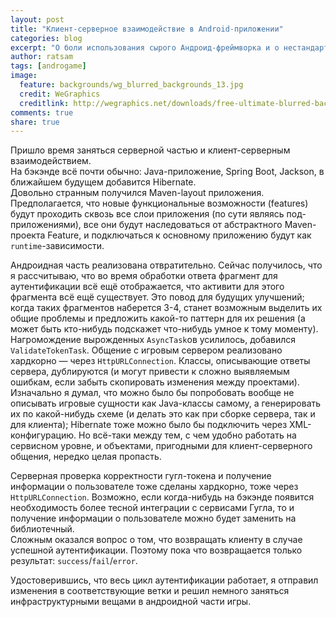 ```yaml
---
layout: post
title: "Клиент-серверное взаимодействие в Android-приложении"
categories: blog
excerpt: "О боли использования сырого Андроид-фреймворка и о нестандартном Maven-layout"
author: ratsam
tags: [androgame]
image:
  feature: backgrounds/wg_blurred_backgrounds_13.jpg
  credit: WeGraphics
  creditlink: http://wegraphics.net/downloads/free-ultimate-blurred-background-pack/
comments: true
share: true
---
```


Пришло время заняться серверной частью и клиент-серверным взаимодействием.  
На бэкэнде всё почти обычно: Java-приложение, Spring Boot, Jackson, в ближайшем будущем добавится Hibernate.  
Довольно странным получился Maven-layout приложения. Предполагается, что новые функциональные возможности (features) будут проходить сквозь все слои приложения (по сути являясь под-приложениями), все они будут наследоваться от абстрактного Maven-проекта Feature, и подключаться к основному приложению будут как `runtime`-зависимости.  
  
Андроидная часть реализована отвратительно. Сейчас получилось, что я рассчитываю, что во время обработки ответа фрагмент для аутентификации всё ещё отображается, что активити для этого фрагмента всё ещё существует. Это повод для будущих улучшений; когда таких фрагментов наберется 3-4, станет возможным выделить их общие проблемы и предложить какой-то паттерн для их решения (а может быть кто-нибудь подскажет что-нибудь умное к тому моменту). Нагромождение вырожденных `AsyncTask`ов усилилось, добавился `ValidateTokenTask`. Общение с игровым сервером реализовано хардкорно — через `HttpURLConnection`. Классы, описывающие ответы сервера, дублируются (и могут привести к сложно выявляемым ошибкам, если забыть скопировать изменения между проектами).  
Изначально я думал, что можно было бы попробовать вообще не описывать игровые сущности как Java-классы самому, а генерировать их по какой-нибудь схеме (и делать это как при сборке сервера, так и для клиента); Hibernate тоже можно было бы подключить через XML-конфигурацию. Но всё-таки между тем, с чем удобно работать на сервисном уровне, и объектами, пригодными для клиент-серверного общения, нередко целая пропасть.  
  
Серверная проверка корректности гугл-токена и получение информации о пользователе тоже сделаны хардкорно, тоже через `HttpURLConnection`. Возможно, если когда-нибудь на бэкэнде появится необходимость более тесной интеграции с сервисами Гугла, то и получение информации о пользователе можно будет заменить на библиотечный.  
Сложным оказался вопрос о том, что возвращать клиенту в случае успешной аутентификации. Поэтому пока что возвращается только результат: `success`/`fail`/`error`.  

Удостоверившись, что весь цикл аутентификации работает, я отправил изменения в соответствующие ветки и решил немного заняться инфраструктурными вещами в андроидной части игры.  
